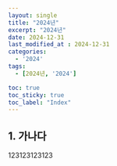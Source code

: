 ```yaml
---
layout: single
title: "2024년"
excerpt: "2024년"	
date: 2024-12-31
last_modified_at : 2024-12-31
categories: 
  - '2024'
tags:
  - [2024년, '2024']

toc: true
toc_sticky: true
toc_label: "Index"
---
```




## 1. 가나다

123123123123